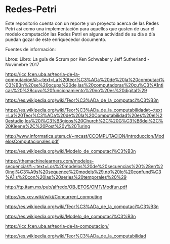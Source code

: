 # Redes-Petri
Este repositorio cuenta con un reporte y un proyecto acerca de las Redes Petri así como una implementación para aquellos que gusten de usar el modelo computación las Redes Petri en alguna actividad de su día a día puedan gozar de este enriquecedor documento.

Fuentes de información:

Lbros: Libro: La guía de Scrum por Ken Schwaber y Jeff Sutherland - Novimebre 2017

https://icc.fcen.uba.ar/teoria-de-la-computacion/#:~:text=La%20teor%C3%ADa%20de%20la%20computaci%C3%B3n%20se%20ocupa%20de,las%20computadoras%20cu%C3%A1nticas%20%28cuyo%20funcionamiento%20no%20es%20digital%29

https://es.wikipedia.org/wiki/Teor%C3%ADa_de_la_computaci%C3%B3n

https://es.wikipedia.org/wiki/Teor%C3%ADa_de_la_computabilidad#:~:text=La%20Teor%C3%ADa%20de%20la%20Computabilidad%20es%20el%20estudio,los%20l%C3%B3gicos%20Church%2C%20G%C3%B6del%2C%20Kleene%2C%20Post%20y%20Turing

http://www.informatica.utem.cl/~mcast/CCOMPUTACION/Introduccion/ModelosComputacionales.pdf

https://es.wikipedia.org/wiki/Modelo_de_computaci%C3%B3n

https://themachinelearners.com/modelos-secuencia/#:~:text=Los%20modelos%20de%20secuencias%20%28en%20ingl%C3%A9s%20sequence%20models%29,no%20lo%20confund%C3%A1is%20con%20las%20series%20temporales%20%29

http://ftp.itam.mx/pub/alfredo/OBJETOS/OMT/Modfun.pdf

https://es.xcv.wiki/wiki/Concurrent_computing

https://es.wikipedia.org/wiki/Teor%C3%ADa_de_la_computaci%C3%B3n

https://es.wikipedia.org/wiki/Modelo_de_computaci%C3%B3n

https://icc.fcen.uba.ar/teoria-de-la-computacion/

https://es.wikipedia.org/wiki/Teor%C3%ADa_de_la_computabilidad
